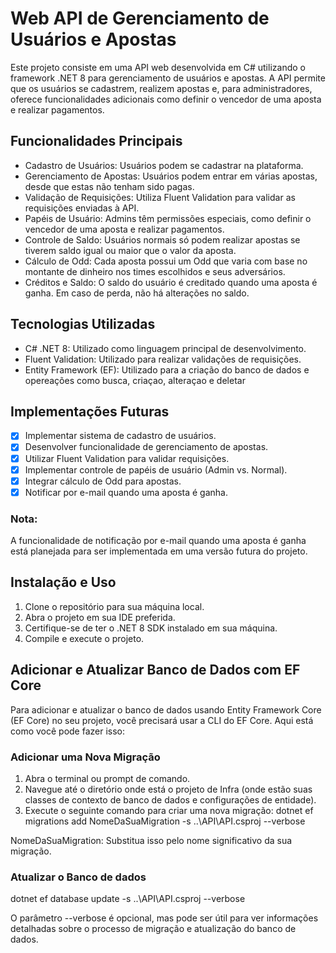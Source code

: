 # Web API de Gerenciamento de Usuários e Apostas

Este projeto consiste em uma API web desenvolvida em C# utilizando o framework .NET 8 para gerenciamento de usuários e apostas. A API permite que os usuários se cadastrem, realizem apostas e, para administradores, oferece funcionalidades adicionais como definir o vencedor de uma aposta e realizar pagamentos.

## Funcionalidades Principais
- Cadastro de Usuários: Usuários podem se cadastrar na plataforma.
- Gerenciamento de Apostas: Usuários podem entrar em várias apostas, desde que estas não tenham sido pagas.
- Validação de Requisições: Utiliza Fluent Validation para validar as requisições enviadas à API.
- Papéis de Usuário: Admins têm permissões especiais, como definir o vencedor de uma aposta e realizar pagamentos.
- Controle de Saldo: Usuários normais só podem realizar apostas se tiverem saldo igual ou maior que o valor da aposta.
- Cálculo de Odd: Cada aposta possui um Odd que varia com base no montante de dinheiro nos times escolhidos e seus adversários.
- Créditos e Saldo: O saldo do usuário é creditado quando uma aposta é ganha. Em caso de perda, não há alterações no saldo.

## Tecnologias Utilizadas
- C# .NET 8: Utilizado como linguagem principal de desenvolvimento.
- Fluent Validation: Utilizado para realizar validações de requisições.
- Entity Framework (EF): Utilizado para a criação do banco de dados e opereações como busca, criaçao, alteraçao e deletar

## Implementações Futuras
- [x] Implementar sistema de cadastro de usuários.
- [x] Desenvolver funcionalidade de gerenciamento de apostas.
- [x] Utilizar Fluent Validation para validar requisições.
- [x] Implementar controle de papéis de usuário (Admin vs. Normal).
- [x] Integrar cálculo de Odd para apostas.
- [x] Notificar por e-mail quando uma aposta é ganha.

### Nota:
A funcionalidade de notificação por e-mail quando uma aposta é ganha está planejada para ser implementada em uma versão futura do projeto.

## Instalação e Uso
1. Clone o repositório para sua máquina local.
2. Abra o projeto em sua IDE preferida.
3. Certifique-se de ter o .NET 8 SDK instalado em sua máquina.
4. Compile e execute o projeto.

## Adicionar e Atualizar Banco de Dados com EF Core
Para adicionar e atualizar o banco de dados usando Entity Framework Core (EF Core) no seu projeto, você precisará usar a CLI do EF Core. Aqui está como você pode fazer isso:

### Adicionar uma Nova Migração

1. Abra o terminal ou prompt de comando.
2. Navegue até o diretório onde está o projeto de Infra (onde estão suas classes de contexto de banco de dados e configurações de entidade).
3. Execute o seguinte comando para criar uma nova migração:
dotnet ef migrations add NomeDaSuaMigration -s ..\API\API.csproj --verbose

NomeDaSuaMigration: Substitua isso pelo nome significativo da sua migração.

### Atualizar o Banco de dados

dotnet ef database update -s ..\API\API.csproj --verbose

O parâmetro --verbose é opcional, mas pode ser útil para ver informações detalhadas sobre o processo de migração e atualização do banco de dados.
